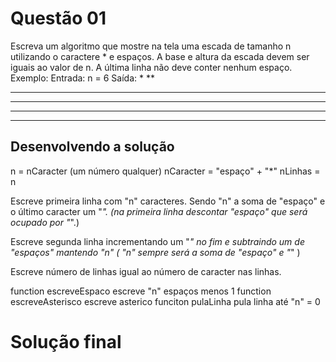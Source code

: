 # Questão 01

Escreva um algoritmo que mostre na tela uma escada de tamanho n utilizando o caractere * e espaços. A base e altura da escada devem ser iguais ao valor de n. A última linha não deve conter nenhum espaço.
Exemplo:
Entrada:
n = 6
Saída:
     *
    **
   ***
  ****
 *****
******

## Desenvolvendo a solução ##

n = nCaracter (um número qualquer)
nCaracter = "espaço" + "*"
nLinhas = n

Escreve primeira linha com "n" caracteres. Sendo "n" a soma de "espaço" e o último caracter um "*".
(na primeira linha descontar "espaço" que será ocupado por "*".)

Escreve segunda linha incrementando um "*" no fim e subtraindo um de "espaços" mantendo "n"
( "n" sempre será a soma de "espaço" e "*" )

Escreve número de linhas igual ao número de caracter nas linhas.

function escreveEspaco
	escreve "n" espaços menos 1
function escreveAsterisco
	escreve asterico 
funciton pulaLinha
	pula linha até "n" = 0


# Solução final